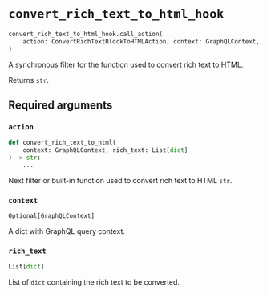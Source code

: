 # `convert_rich_text_to_html_hook`

```python
convert_rich_text_to_html_hook.call_action(
    action: ConvertRichTextBlockToHTMLAction, context: GraphQLContext, rich_text: List[dict]
)
```

A synchronous filter for the function used to convert rich text to HTML.

Returns `str`.


## Required arguments

### `action`

```python
def convert_rich_text_to_html(
    context: GraphQLContext, rich_text: List[dict]
) -> str:
    ...
```

Next filter or built-in function used to convert rich text to HTML `str`.


### `context`

```python
Optional[GraphQLContext]
```

A dict with GraphQL query context.


### `rich_text`

```python
List[dict]
```

List of `dict` containing the rich text to be converted.